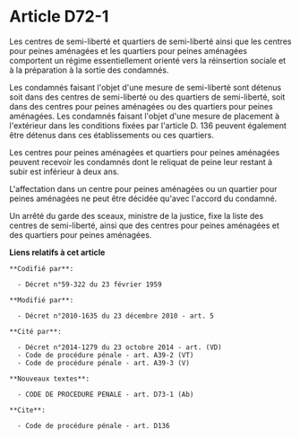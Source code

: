 # Article D72-1

Les centres de semi-liberté et quartiers de semi-liberté ainsi que les centres pour peines aménagées et les quartiers pour
peines aménagées comportent un régime essentiellement orienté vers la réinsertion sociale et à la préparation à la sortie des
condamnés. 

Les condamnés faisant l'objet d'une mesure de semi-liberté sont détenus soit dans des centres de semi-liberté ou des
quartiers de semi-liberté, soit dans des centres pour peines aménagées ou des quartiers pour peines aménagées. Les condamnés
faisant l'objet d'une mesure de placement à l'extérieur dans les conditions fixées par l'article D. 136 peuvent également
être détenus dans ces établissements ou ces quartiers. 

Les centres pour peines aménagées et quartiers pour peines aménagées peuvent recevoir les condamnés dont le reliquat de peine
leur restant à subir est inférieur à deux ans.

L'affectation dans un centre pour peines aménagées ou un quartier pour peines aménagées ne peut être décidée qu'avec l'accord
du condamné. 

Un arrêté du garde des sceaux, ministre de la justice, fixe la liste des centres de semi-liberté, ainsi que des centres pour
peines aménagées et des quartiers pour peines aménagées.

**Liens relatifs à cet article**

	**Codifié par**:

	  - Décret n°59-322 du 23 février 1959

	**Modifié par**:

	  - Décret n°2010-1635 du 23 décembre 2010 - art. 5

	**Cité par**:

	  - Décret n°2014-1279 du 23 octobre 2014 - art. (VD)
	  - Code de procédure pénale - art. A39-2 (VT)
	  - Code de procédure pénale - art. A39-3 (V)

	**Nouveaux textes**:

	  - CODE DE PROCEDURE PENALE - art. D73-1 (Ab)

	**Cite**:

	  - Code de procédure pénale - art. D136
